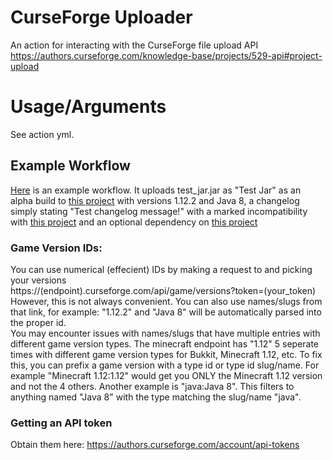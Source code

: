 # CurseForge Uploader
An action for interacting with the CurseForge file upload API https://authors.curseforge.com/knowledge-base/projects/529-api#project-upload

# Usage/Arguments
See action yml.

## Example Workflow
[Here](https://github.com/itsmeow/curseforge-upload/blob/master/.github/workflows/test.yml) is an example workflow. It uploads test_jar.jar as "Test Jar" as an alpha build to [this project](https://minecraft.curseforge.com/projects/derpcats) with versions 1.12.2 and Java 8, a changelog simply stating "Test changelog message!" with a marked incompatibility with [this project](https://www.curseforge.com/minecraft/mc-mods/betteranimalsplus) and an optional dependency on [this project](https://www.curseforge.com/minecraft/mc-mods/claimit)

### Game Version IDs:
You can use numerical (effecient) IDs by making a request to and picking your versions<br>
https://(endpoint).curseforge.com/api/game/versions?token=(your_token) <br>
However, this is not always convenient. You can also use names/slugs from that link, for example: "1.12.2" and "Java 8" will be automatically parsed into the proper id. <br>
You may encounter issues with names/slugs that have multiple entries with different game version types. The minecraft endpoint has "1.12" 5 seperate times with different game version types for Bukkit, Minecraft 1.12, etc.
To fix this, you can prefix a game version with a type id or type id slug/name. For example "Minecraft 1.12:1.12" would get you ONLY the Minecraft 1.12 version and not the 4 others.
Another example is "java:Java 8". This filters to anything named "Java 8" with the type matching the slug/name "java".

### Getting an API token
Obtain them here: https://authors.curseforge.com/account/api-tokens
